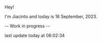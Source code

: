 Hey!

I'm Jiacinto and today is 16 September, 2023.

-- Work in progress --

last update today at 06:02:34 